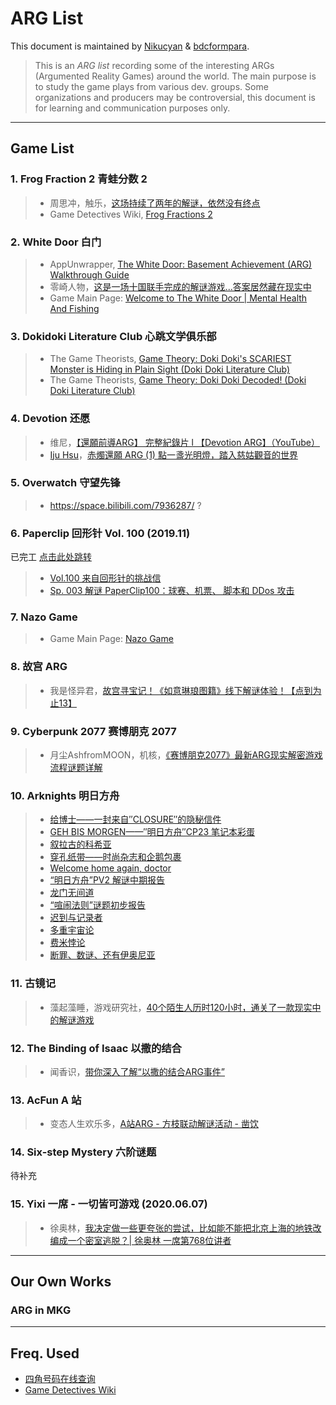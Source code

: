 # ARG List

This document is maintained by [Nikucyan](https://github.com/Nikucyan) & [bdcformpara](https://github.com/bdcformpara).

> This is an *ARG list* recording some of the interesting ARGs (Argumented Reality Games) around the world. The main purpose is to study the game plays from various dev. groups.
> Some organizations and producers may be controversial, this document is for learning and communication purposes only.

---



## Game List

### 1. Frog Fraction 2  青蛙分数 2

> - 周思冲，触乐，[这场持续了两年的解谜，依然没有终点](https://zhuanlan.zhihu.com/p/24015499)
> - Game Detectives Wiki, [Frog Fractions 2](https://wiki.gamedetectives.net/index.php?title=Frog_Fractions_2)



### 2. White Door  白门

> - AppUnwrapper, [The White Door: Basement Achievement (ARG) Walkthrough Guide ](https://www.appunwrapper.com/2020/01/20/the-white-door-basement-walkthrough-guide/)
> - 零崎人物，[这是一场十国联手完成的解谜游戏...答案居然藏在现实中](https://www.bilibili.com/video/BV1VK4y137DN)
> - Game Main Page: [Welcome to The White Door | Mental Health And Fishing](http://mentalhealthandfishing.com/)



### 3. Dokidoki Literature Club  心跳文学俱乐部

> - The Game Theorists, [Game Theory: Doki Doki's SCARIEST Monster is Hiding in Plain Sight (Doki Doki Literature Club)](https://www.youtube.com/watch?v=i28Dd8jXZxs)
> - The Game Theorists, [Game Theory: Doki Doki Decoded! (Doki Doki Literature Club)](https://www.youtube.com/watch?v=w9AWvi82uDw)



### 4. Devotion  还愿

> - 维尼，[【還願前導ARG】 完整紀錄片 l 【Devotion ARG】（YouTube）](https://www.youtube.com/watch?v=hlhwVJibQlE)
> - [Iju Hsu](https://ijuhsu.com/author/ijuforevergmail-com/)，[赤燭還願 ARG (1) 點一盞光明燈，踏入慈姑觀音的世界](https://ijuhsu.com/devotionarg01/) 



### 5. Overwatch  守望先锋

> - https://space.bilibili.com/7936287/  ?



### 6. Paperclip  回形针 Vol. 100 (2019.11)

已完工 [点击此处跳转](https://github.com/Nikucyan/ARG/blob/main/Game_List/ARG-Paperclip.md)

> - [Vol.100 来自回形针的挑战信](https://www.youtube.com/watch?v=flEeT6jW1H4)
> - [Sp. 003 解谜 PaperClip100：球赛、机票、 脚本和 DDos 攻击](https://www.youtube.com/watch?v=8t5Q9gdbwNA) 



### 7. Nazo Game

> - Game Main Page: [Nazo Game](https://nazo.one-story.cn/)



### 8. 故宫 ARG

> - 我是怪异君，[故宫寻宝记！《如意琳琅图籍》线下解谜体验！【点到为止13】](https://www.bilibili.com/video/BV1hb411s7Kb)



### 9. Cyberpunk 2077  赛博朋克 2077

> - 月尘AshfromMOON，机核，[《赛博朋克2077》最新ARG现实解密游戏流程谜题详解](https://www.gcores.com/videos/122804)



### 10. Arknights  明日方舟

> - [给博士——一封来自″CLOSURE″的隐秘信件](https://weibo.com/ttarticle/p/show?id=2309404301562762634017)
> - [GEH BIS MORGEN——″明日方舟″CP23 笔记本彩蛋](https://weibo.com/ttarticle/p/show?id=2309404318300371835819)
> - [叙拉古的科希亚](https://weibo.com/ttarticle/p/show?id=2309404323328948061119)
> - [穿孔纸带——时尚杂志和企鹅包裹](https://weibo.com/ttarticle/p/show?id=2309404357177790832975)
> - [Welcome home again, doctor](https://weibo.com/ttarticle/p/show?id=2309404371948716096752)
> - [“明日方舟”PV2 解谜中期报告](https://weibo.com/ttarticle/p/show?id=2309404372315071762554)
> - [龙门无间道](https://weibo.com/ttarticle/p/show?id=2309404392217778192615)
> - [“喧闹法则”谜题初步报告](https://weibo.com/ttarticle/p/show?id=2309404440407885873380)
> - [迟到与记录者](https://weibo.com/ttarticle/p/show?id=2309404453474308850029)
> - [多重宇宙论](https://weibo.com/ttarticle/p/show?id=2309404468770520301779)
> - [费米悖论](https://weibo.com/ttarticle/p/show?id=2309404488324596236367)
> - [断罪、数谜、还有伊奥尼亚](https://weibo.com/ttarticle/p/show?id=2309404489198286536876)



### 11. 古镜记

> - 藻起藻睡，游戏研究社，[40个陌生人历时120小时，通关了一款现实中的解谜游戏](https://mp.weixin.qq.com/s/3cN1glExKSs0yVgOMxhFSQ)       



### 12. The Binding of Isaac  以撒的结合

> - 闻香识，[带你深入了解“以撒的结合ARG事件”](https://www.bilibili.com/video/BV1Ys411d7zG)



### 13. AcFun  A 站

> - 变态人生欢乐多，[A站ARG - 方枝联动解谜活动 - 凿饮](https://www.acfun.cn/a/ac21015884?)



### 14. Six-step Mystery  六阶谜题

待补充


### 15. Yixi  一席 - 一切皆可游戏 (2020.06.07)

> - 徐奥林，[我决定做一些更夸张的尝试，比如能不能把北京上海的地铁改编成一个密室逃脱？| 徐奥林 一席第768位讲者](https://mp.weixin.qq.com/s/A7r_wkijVcJp5uKW1dMd7A)




---

## Our Own Works
 
### ARG in MKG



---

## Freq. Used

- [四角号码在线查询](https://msijiao.911cha.com/)
- [Game Detectives Wiki](https://wiki.gamedetectives.net/)


